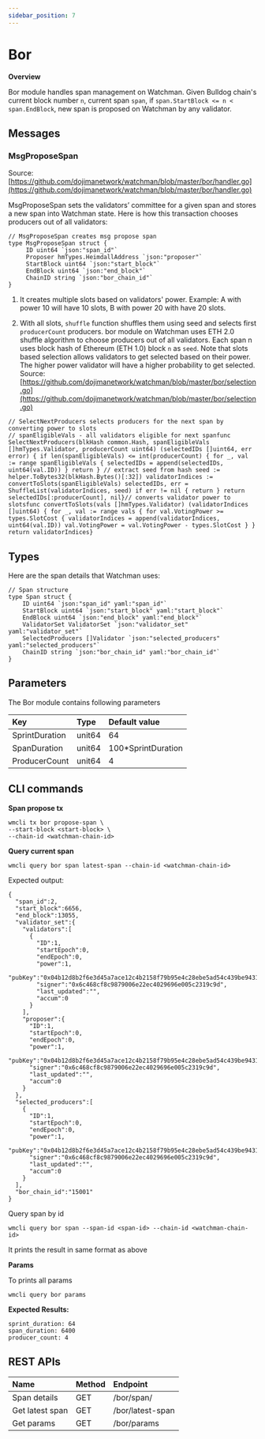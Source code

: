 ```yaml
---
sidebar_position: 7
---
```


<!-- @format -->

# Bor

**Overview**

Bor module handles span management on Watchman. Given Bulldog chain's current block number `n`, current span `span`, if `span.StartBlock <= n < span.EndBlock`, new span is proposed on Watchman by any validator.

## Messages

### MsgProposeSpan

Source:[https://github.com/dojimanetwork/watchman/blob/master/bor/handler.go](https://github.com/dojimanetwork/watchman/blob/master/bor/handler.go)

MsgProposeSpan sets the validators’ committee for a given span and stores a new span into Watchman state. Here is how this transaction chooses producers out of all validators:

```
// MsgProposeSpan creates msg propose span
type MsgProposeSpan struct {
     ID uint64 `json:"span_id"`
     Proposer hmTypes.HeimdallAddress `json:"proposer"`
     StartBlock uint64 `json:"start_block"`
     EndBlock uint64 `json:"end_block"`
     ChainID string `json:"bor_chain_id"`
}
```

1. It creates multiple slots based on validators' power. Example: A with power 10 will have 10 slots, B with power 20 with have 20 slots.

2. With all slots, `shuffle` function shuffles them using seed and selects first `producerCount` producers. bor module on Watchman uses ETH 2.0 shuffle algorithm to choose producers out of all validators. Each span n uses block hash of Ethereum (ETH 1.0) block `n` as `seed`. Note that slots based selection allows validators to get selected based on their power. The higher power validator will have a higher probability to get selected.
   Source:[https://github.com/dojimanetwork/watchman/blob/master/bor/selection.go](https://github.com/dojimanetwork/watchman/blob/master/bor/selection.go)

```
// SelectNextProducers selects producers for the next span by converting power to slots
// spanEligibleVals - all validators eligible for next spanfunc
SelectNextProducers(blkHash common.Hash, spanEligibleVals []hmTypes.Validator, producerCount uint64) (selectedIDs []uint64, err error) { if len(spanEligibleVals) <= int(producerCount) { for _, val := range spanEligibleVals { selectedIDs = append(selectedIDs, uint64(val.ID)) } return } // extract seed from hash seed := helper.ToBytes32(blkHash.Bytes()[:32]) validatorIndices := convertToSlots(spanEligibleVals) selectedIDs, err = ShuffleList(validatorIndices, seed) if err != nil { return } return selectedIDs[:producerCount], nil}// converts validator power to slotsfunc convertToSlots(vals []hmTypes.Validator) (validatorIndices []uint64) { for _, val := range vals { for val.VotingPower >= types.SlotCost { validatorIndices = append(validatorIndices, uint64(val.ID)) val.VotingPower = val.VotingPower - types.SlotCost } } return validatorIndices}

```

## Types

Here are the span details that Watchman uses:

```
// Span structure
type Span struct {
    ID uint64 `json:"span_id" yaml:"span_id"`
    StartBlock uint64 `json:"start_block" yaml:"start_block"`
    EndBlock uint64 `json:"end_block" yaml:"end_block"`
    ValidatorSet ValidatorSet `json:"validator_set" yaml:"validator_set"`
    SelectedProducers []Validator `json:"selected_producers" yaml:"selected_producers"`
    ChainID string `json:"bor_chain_id" yaml:"bor_chain_id"`
}
```

## Parameters

The Bor module contains following parameters

| Key            | Type   | Default value       |
| :------------- | :----- | :------------------ |
| SprintDuration | unit64 | 64                  |
| SpanDuration   | unit64 | 100\*SprintDuration |
| ProducerCount  | unit64 | 4                   |

## CLI commands

**Span propose tx**

```text
wmcli tx bor propose-span \
--start-block <start-block> \
--chain-id <watchman-chain-id>

```

**Query current span**

```
wmcli query bor span latest-span --chain-id <watchman-chain-id>
```

Expected output:

```
{
  "span_id":2,
  "start_block":6656,
  "end_block":13055,
  "validator_set":{
    "validators":[
      {
        "ID":1,
        "startEpoch":0,
        "endEpoch":0,
        "power":1,
        "pubKey":"0x04b12d8b2f6e3d45a7ace12c4b2158f79b95e4c28ebe5ad54c439be9431d7fc9dc1164210bf6a5c3b8523528b931e772c86a307e8cff4b725e6b4a77d21417bf19",
        "signer":"0x6c468cf8c9879006e22ec4029696e005c2319c9d",
        "last_updated":"",
        "accum":0
      }
    ],
    "proposer":{
      "ID":1,
      "startEpoch":0,
      "endEpoch":0,
      "power":1,
      "pubKey":"0x04b12d8b2f6e3d45a7ace12c4b2158f79b95e4c28ebe5ad54c439be9431d7fc9dc1164210bf6a5c3b8523528b931e772c86a307e8cff4b725e6b4a77d21417bf19",
      "signer":"0x6c468cf8c9879006e22ec4029696e005c2319c9d",
      "last_updated":"",
      "accum":0
    }
  },
  "selected_producers":[
    {
      "ID":1,
      "startEpoch":0,
      "endEpoch":0,
      "power":1,
      "pubKey":"0x04b12d8b2f6e3d45a7ace12c4b2158f79b95e4c28ebe5ad54c439be9431d7fc9dc1164210bf6a5c3b8523528b931e772c86a307e8cff4b725e6b4a77d21417bf19",
      "signer":"0x6c468cf8c9879006e22ec4029696e005c2319c9d",
      "last_updated":"",
      "accum":0
    }
  ],
  "bor_chain_id":"15001"
}
```

Query span by id

```
wmcli query bor span --span-id <span-id> --chain-id <watchman-chain-id>
```

It prints the result in same format as above

**Params**

To prints all params

```
wmcli query bor params
```

**Expected Results:**

```text
sprint_duration: 64
span_duration: 6400
producer_count: 4

```

## REST APIs

| Name            | Method | Endpoint                      |
| :-------------- | :----- | :---------------------------- |
| Span details    | GET    | /bor/span/<span-id></span-id> |
| Get latest span | GET    | /bor/latest-span              |
| Get params      | GET    | /bor/params                   |

